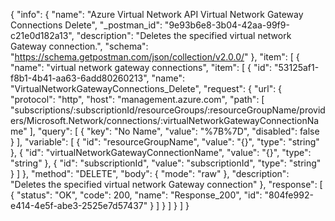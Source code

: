 {
  "info": {
    "name": "Azure Virtual Network API Virtual Network Gateway Connections Delete",
    "_postman_id": "9e93b6e8-3b04-42aa-99f9-c21e0d182a13",
    "description": "Deletes the specified virtual network Gateway connection.",
    "schema": "https://schema.getpostman.com/json/collection/v2.0.0/"
  },
  "item": [
    {
      "name": "virtual network gateway connections",
      "item": [
        {
          "id": "53125af1-f8b1-4b41-aa63-6add80260213",
          "name": "VirtualNetworkGatewayConnections_Delete",
          "request": {
            "url": {
              "protocol": "http",
              "host": "management.azure.com",
              "path": [
                "subscriptions/:subscriptionId/resourceGroups/:resourceGroupName/providers/Microsoft.Network/connections/:virtualNetworkGatewayConnectionName"
              ],
              "query": [
                {
                  "key": "No Name",
                  "value": "%7B%7D",
                  "disabled": false
                }
              ],
              "variable": [
                {
                  "id": "resourceGroupName",
                  "value": "{}",
                  "type": "string"
                },
                {
                  "id": "virtualNetworkGatewayConnectionName",
                  "value": "{}",
                  "type": "string"
                },
                {
                  "id": "subscriptionId",
                  "value": "subscriptionId",
                  "type": "string"
                }
              ]
            },
            "method": "DELETE",
            "body": {
              "mode": "raw"
            },
            "description": "Deletes the specified virtual network Gateway connection"
          },
          "response": [
            {
              "status": "OK",
              "code": 200,
              "name": "Response_200",
              "id": "804fe992-e414-4e5f-abe3-2525e7d57437"
            }
          ]
        }
      ]
    }
  ]
}